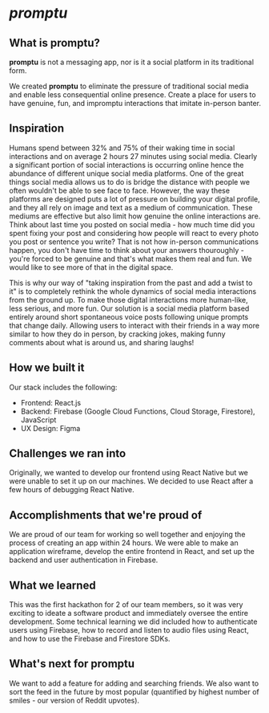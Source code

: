 # *promptu*
## What is promptu?

**promptu** is not a messaging app, nor is it a social platform in its traditional form. 

We created **promptu** to eliminate the pressure of traditional social media and enable less consequential online presence. Create a place for users to have genuine, fun, and impromptu interactions that imitate in-person banter.

## Inspiration
Humans spend between 32% and 75% of their waking time in social interactions and on average 2 hours 27 minutes using social media. Clearly a significant portion of social interactions is occurring online hence the abundance of different unique social media platforms. One of the great things social media allows us to do is bridge the distance with people we often wouldn't be able to see face to face. However, the way these platforms are designed puts a lot of pressure on building your digital profile, and they all rely on image and text as a medium of communication. These mediums are effective but also limit how genuine the online interactions are. Think about last time you posted on social media - how much time did you spent fixing your post and considering how people will react to every photo you post or sentence you write? That is not how in-person communications happen, you don't have time to think about your answers thouroughly - you're forced to be genuine and that's what makes them real and fun. We would like to see more of that in the digital space. 

This is why our way of "taking inspiration from the past and add a twist to it" is to completely rethink the whole dynamics of social media interactions from the ground up. To make those digital interactions more human-like, less serious, and more fun. Our solution is a social media platform based entirely around short spontaneous voice posts following unique prompts that change daily. Allowing users to interact with their friends in a way more similar to how they do in person, by cracking jokes, making funny comments about what is around us, and sharing laughs! 

## How we built it

Our stack includes the following:

- Frontend: React.js
- Backend: Firebase (Google Cloud Functions, Cloud Storage, Firestore), JavaScript
- UX Design: Figma

## Challenges we ran into

Originally, we wanted to develop our frontend using React Native but we were unable to set it up on our machines. We decided to use React after a few hours of debugging React Native.

## Accomplishments that we're proud of

We are proud of our team for working so well together and enjoying the process of creating an app within 24 hours. We were able to make an application wireframe, develop the entire frontend in React, and set up the backend and user authentication in Firebase.

## What we learned

This was the first hackathon for 2 of our team members, so it was very exciting to ideate a software product and immediately oversee the entire development. Some technical learning we did included how to authenticate users using Firebase, how to record and listen to audio files using React, and how to use the Firebase and Firestore SDKs.

## What's next for promptu

We want to add a feature for adding and searching friends. We also want to sort the feed in the future by most popular (quantified by highest number of smiles - our version of Reddit upvotes).

